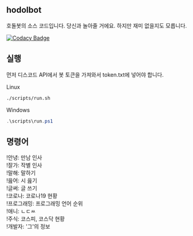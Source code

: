 ## hodolbot

호돌봇의 소스 코드입니다.
당신과 놀아줄 거에요.
하지만 재미 없을지도 모릅니다.

[![Codacy Badge](https://api.codacy.com/project/badge/Grade/4121262641cd4647be5c864b0d16fd9c)](https://app.codacy.com/gh/solar0037/hodolbot?utm_source=github.com&utm_medium=referral&utm_content=solar0037/hodolbot&utm_campaign=Badge_Grade_Settings)

## 실행

먼저 디스코드 API에서 봇 토큰을 가져와서 token.txt에 넣어야 합니다.

Linux

~~~Bash
./scripts/run.sh
~~~

Windows

~~~Powershell
.\scripts\run.ps1
~~~

## 명령어

!안녕: 만남 인사<br>
!잘가: 작별 인사<br>
!말해: 말하기<br>
!읊어: 시 읊기<br>
!글써: 글 쓰기<br>
!코로나: 코로나19 현황<br>
!프로그래밍: 프로그래밍 언어 순위<br>
!애니: ㄴㄷㅆ<br>
!주식: 코스피, 코스닥 현황<br>
!개발자: '그'의 정보<br>
